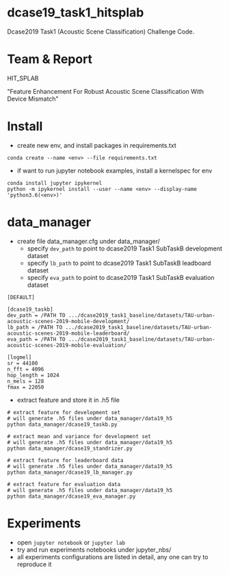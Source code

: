 # dcase19_task1_hitsplab
Dcase2019 Task1 (Acoustic Scene Classification) Challenge Code.

# Team & Report
HIT_SPLAB

"Feature Enhancement For Robust Acoustic Scene Classification With Device Mismatch"

# Install
* create new env, and install packages in requirements.txt
```
conda create --name <env> --file requirements.txt
```
* if want to run jupyter notebook examples, install a kernelspec for env
```
conda install jupyter ipykernel
python -m ipykernel install --user --name <env> --display-name 'python3.6(<env>)'
```
# data_manager
* create file data_manager.cfg under data_manager/
    * specify `dev_path` to point to dcase2019 Task1 SubTaskB development dataset
    * specify `lb_path` to point to dcase2019 Task1 SubTaskB leadboard dataset
    * specify `eva_path` to point to dcase2019 Task1 SubTaskB evaluation dataset
```
[DEFAULT]

[dcase19_taskb]
dev_path = /PATH TO .../dcase2019_task1_baseline/datasets/TAU-urban-acoustic-scenes-2019-mobile-development/
lb_path = /PATH TO .../dcase2019_task1_baseline/datasets/TAU-urban-acoustic-scenes-2019-mobile-leaderboard/
eva_path = /PATH TO .../dcase2019_task1_baseline/datasets/TAU-urban-acoustic-scenes-2019-mobile-evaluation/

[logmel]
sr = 44100
n_fft = 4096
hop_length = 1024
n_mels = 128
fmax = 22050
```

* extract feature and store it in .h5 file
```
# extract feature for development set
# will generate .h5 files under data_manager/data19_h5
python data_manager/dcase19_taskb.py

# extract mean and variance for development set
# will generate .h5 files under data_manager/data19_h5
python data_manager/dcase19_standrizer.py

# extract feature for leaderboard data
# will generate .h5 files under data_manager/data19_h5
python data_manager/dcase19_lb_manager.py

# extract feature for evaluation data
# will generate .h5 files under data_manager/data19_h5
python data_manager/dcase19_eva_manager.py
```

# Experiments
* open `jupyter notebook` or `jupyter lab`
* try and run experiments notebooks under jupyter_nbs/
* all experiments configurations are listed in detail, any one can try to reproduce it


